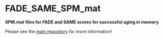 # FADE_SAME_SPM_mat

**SPM.mat files for FADE and SAME scores for successful aging in memory**

Please see the [main repository](https://github.com/JoramSoch/FADE_SAME) for more information!
